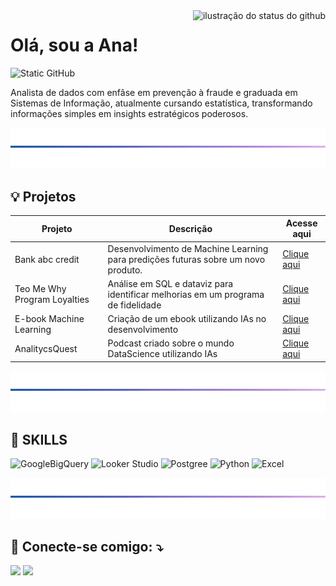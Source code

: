 <img align='right' src="https://github-readme-stats.vercel.app/api?username=Anameliti&theme=jolly&show_icons=true" alt="ilustração do status do github">

# Olá, sou a Ana!

<img src="https://img.shields.io/badge/OVERVIEW-ANA_MELITI-darkviolet" alt="Static GitHub">

<p>Analista de dados com enfâse em prevenção à fraude e graduada em Sistemas de Informação, atualmente cursando estatística, transformando informações simples em insights estratégicos poderosos.</p>

<p align="center">
<img src='./linhas.png'
  width="700"> 
</img></p>

 <h2 align="left"> 💡​ Projetos</h1>

| Projeto | Descrição | Acesse aqui
| ------- | --- | --- |
| Bank abc credit | Desenvolvimento de Machine Learning para predições futuras sobre um novo produto.| [Clique aqui](https://github.com/Anameliti/bank-abc-credit-machine-learning)
| Teo Me Why Program Loyalties | Análise em SQL e dataviz para identificar melhorias em um programa de fidelidade | [Clique aqui](https://github.com/Anameliti/teomewhy-loyalties-program)
| E-book Machine Learning | Criação de um ebook utilizando IAs no desenvolvimento | [Clique aqui](https://github.com/Anameliti/create-ebook-prompts)
| AnalitycsQuest | Podcast criado sobre o mundo DataScience utilizando IAs | [Clique aqui](https://github.com/Anameliti/podcast-prompts-by-ia)

<p align="center">
<img src='./linhas.png'
  width="700"> 
</img></p>


<h2 align="left"> 🦄​ SKILLS</h2>

![GoogleBigQuery](https://img.shields.io/badge/Google%20BigQuery-669DF6.svg?style=for-the-badge&logo=Google-BigQuery&logoColor=white) ![Looker Studio](https://img.shields.io/badge/Looker-4285F4.svg?style=for-the-badge&logo=Looker&logoColor=white) ![Postgree](https://img.shields.io/badge/PostgreSQL-4169E1.svg?style=for-the-badge&logo=PostgreSQL&logoColor=white) ![Python](https://img.shields.io/badge/Python-14354C?style=for-the-badge&logo=python&logoColor=white) ![Excel](https://img.shields.io/badge/Microsoft_Excel-217346?style=for-the-badge&logo=microsoft-excel&logoColor=white)

<p align="center">
<img src='./linhas.png'
  width="700"> 
</img></p>

<h2 align="left">
  💌 Conecte-se comigo: ⤵️
</h2>

 <a href="https://linkedin.com/in/Ana-meliti/"><img src="https://img.shields.io/badge/LinkedIn-0077B5?style=for-the-badge&logo=linkedin&logoColor=white"></a></img> <a href="carolina.meliti@gmail.com"><img src="https://img.shields.io/badge/Gmail-D14836?style=for-the-badge&logo=gmail&logoColor=white"></a></img> 
